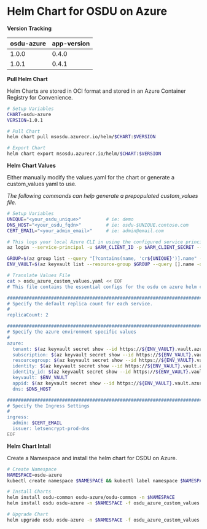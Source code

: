 # Helm Chart for OSDU on Azure

__Version Tracking__


| osdu-azure  | app-version  |
| ----------- | ----------   |
| 1.0.0       | 0.4.0        |
| 1.0.1       | 0.4.1        |



__Pull Helm Chart__

Helm Charts are stored in OCI format and stored in an Azure Container Registry for Convenience.

```bash
# Setup Variables
CHART=osdu-azure
VERSION=1.0.1

# Pull Chart
helm chart pull msosdu.azurecr.io/helm/$CHART:$VERSION

# Export Chart
helm chart export msosdu.azurecr.io/helm/$CHART:$VERSION
```

__Helm Chart Values__

Either manually modify the values.yaml for the chart or generate a custom_values yaml to use.

_The following commands can help generate a prepopulated custom_values file._
```bash
# Setup Variables
UNIQUE="<your_osdu_unique>"         # ie: demo
DNS_HOST="<your_osdu_fqdn>"         # ie: osdu-$UNIQUE.contoso.com
CERT_EMAIL="<your_admin_email>"     # ie: admin@email.com

# This logs your local Azure CLI in using the configured service principal.
az login --service-principal -u $ARM_CLIENT_ID -p $ARM_CLIENT_SECRET --tenant $ARM_TENANT_ID

GROUP=$(az group list --query "[?contains(name, 'cr${UNIQUE}')].name" -otsv)
ENV_VAULT=$(az keyvault list --resource-group $GROUP --query [].name -otsv)

# Translate Values File
cat > osdu_azure_custom_values.yaml << EOF
# This file contains the essential configs for the osdu on azure helm chart

################################################################################
# Specify the default replica count for each service.
#
replicaCount: 2

################################################################################
# Specify the azure environment specific values
#
azure:
  tenant: $(az keyvault secret show --id https://${ENV_VAULT}.vault.azure.net/secrets/tenant-id --query value -otsv)
  subscription: $(az keyvault secret show --id https://${ENV_VAULT}.vault.azure.net/secrets/subscription-id --query value -otsv)
  resourcegroup: $(az keyvault secret show --id https://${ENV_VAULT}.vault.azure.net/secrets/base-name-cr --query value -otsv)-rg
  identity: $(az keyvault secret show --id https://${ENV_VAULT}.vault.azure.net/secrets/base-name-cr --query value -otsv)-osdu-identity
  identity_id: $(az keyvault secret show --id https://${ENV_VAULT}.vault.azure.net/secrets/osdu-identity-id --query value -otsv)
  keyvault: $ENV_VAULT
  appid: $(az keyvault secret show --id https://${ENV_VAULT}.vault.azure.net/secrets/aad-client-id --query value -otsv)
  dns: $DNS_HOST

################################################################################
# Specify the Ingress Settings
#
ingress:
  admin: $CERT_EMAIL
  issuer: letsencrypt-prod-dns
EOF
```


__Helm Chart Intall__

Create a Namespace and install the helm chart for OSDU on Azure.

```bash
# Create Namespace
NAMESPACE=osdu-azure
kubectl create namespace $NAMESPACE && kubectl label namespace $NAMESPACE istio-injection=enabled

# Install Charts
helm install osdu-common osdu-azure/osdu-common -n $NAMESPACE
helm install osdu osdu-azure -n $NAMESPACE -f osdu_azure_custom_values.yaml

# Upgrade Chart
helm upgrade osdu osdu-azure -n $NAMESPACE -f osdu_azure_custom_values.yaml
```
